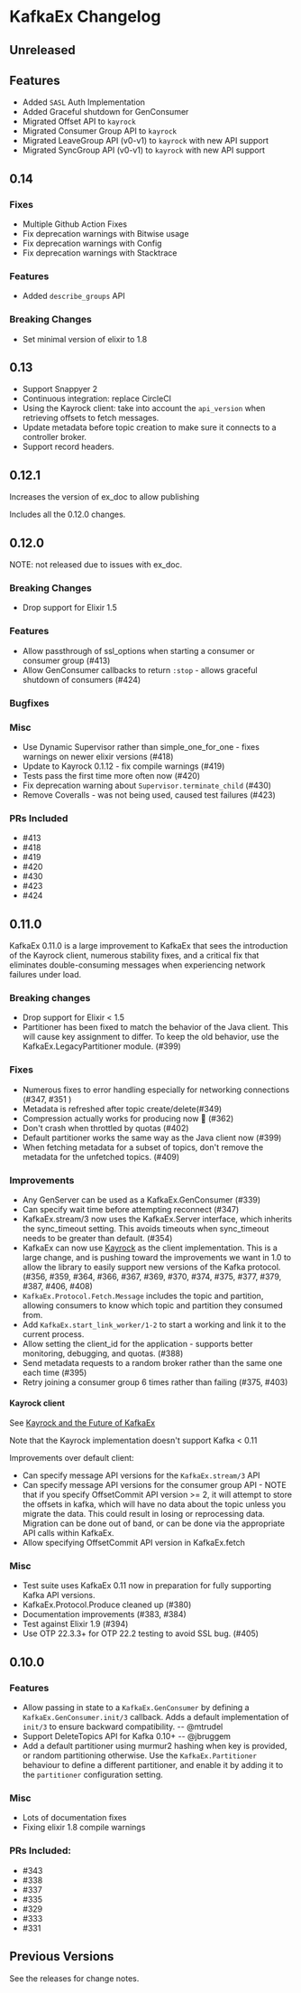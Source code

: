 # KafkaEx Changelog

## Unreleased

## Features

* Added `SASL` Auth Implementation
* Added Graceful shutdown for GenConsumer
* Migrated Offset API to `kayrock`
* Migrated Consumer Group API to `kayrock`
* Migrated LeaveGroup API (v0-v1) to `kayrock` with new API support
* Migrated SyncGroup API (v0-v1) to `kayrock` with new API support

## 0.14

### Fixes

* Multiple Github Action Fixes
* Fix deprecation warnings with Bitwise usage
* Fix deprecation warnings with Config
* Fix deprecation warnings with Stacktrace

### Features

* Added `describe_groups` API

### Breaking Changes

* Set minimal version of elixir to 1.8

## 0.13

*   Support Snappyer 2
*   Continuous integration: replace CircleCI
*   Using the Kayrock client: take into account the `api_version` when retrieving offsets to fetch messages.
*   Update metadata before topic creation to make sure it connects to a  controller broker.
*   Support record headers.

## 0.12.1

Increases the version of ex_doc to allow publishing

Includes all the 0.12.0 changes.

## 0.12.0

NOTE: not released due to issues with ex_doc.

### Breaking Changes

*   Drop support for Elixir 1.5

### Features

*   Allow passthrough of ssl_options when starting a consumer or consumer group (#413)
*   Allow GenConsumer callbacks to return `:stop` - allows graceful shutdown of consumers (#424)

### Bugfixes

### Misc

*   Use Dynamic Supervisor rather than simple_one_for_one - fixes warnings on newer elixir versions (#418)
*   Update to Kayrock 0.1.12 - fix compile warnings (#419)
*   Tests pass the first time more often now (#420)
*   Fix deprecation warning about `Supervisor.terminate_child` (#430)
*   Remove Coveralls - was not being used, caused test failures (#423)

### PRs Included

*   #413
*   #418
*   #419
*   #420
*   #430
*   #423
*   #424

## 0.11.0

KafkaEx 0.11.0 is a large improvement to KafkaEx that sees the introduction of the Kayrock client, numerous stability fixes, and a critical fix that eliminates double-consuming messages when experiencing network failures under load.

### Breaking changes

*   Drop support for Elixir < 1.5
*   Partitioner has been fixed to match the behavior of the Java client. This will cause key assignment to differ. To keep the old behavior, use the KafkaEx.LegacyPartitioner module. (#399)

### Fixes

*   Numerous fixes to error handling especially for networking connections (#347, #351 )
*   Metadata is refreshed after topic create/delete(#349)
*   Compression actually works for producing now 😬  (#362)
*   Don't crash when throttled by quotas (#402)
*   Default partitioner works the same way as the Java client now (#399)
*   When fetching metadata for a subset of topics, don't remove the metadata for the unfetched topics. (#409)

### Improvements

*   Any GenServer can be used as a KafkaEx.GenConsumer (#339)
*   Can specify wait time before attempting reconnect (#347)
*   KafkaEx.stream/3 now uses the KafkaEx.Server interface, which inherits the sync_timeout setting. This avoids timeouts when sync_timeout needs to be greater than default. (#354)
*   KafkaEx can now use [Kayrock](https://github.com/dantswain/kayrock) as the client implementation. This is a large change, and is pushing toward the improvements we want in 1.0 to allow the library to easily support new versions of the Kafka protocol. (#356, #359, #364, #366, #367, #369, #370, #374, #375, #377, #379, #387,  #406, #408) 
*   `KafkaEx.Protocol.Fetch.Message` includes the topic and partition, allowing consumers to know which topic and partition they consumed from.
*   Add `KafkaEx.start_link_worker/1-2` to start a working and link it to the current process.
*   Allow setting the client_id for the application - supports better monitoring, debugging, and quotas. (#388)
*   Send metadata requests to a random broker rather than the same one each time (#395)
*   Retry joining a consumer group 6 times rather than failing (#375, #403)

#### Kayrock client

See [Kayrock and the Future of KafkaEx](https://github.com/kafkaex/kafka_ex#important---kayrock-and-the-future-of-kafkaex)

Note that the Kayrock implementation doesn't support Kafka < 0.11

Improvements over default client:
*   Can specify message API versions for the `KafkaEx.stream/3` API
*   Can specify message API versions for the consumer group API - NOTE that if you specify OffsetCommit API version >= 2, it will attempt to store the offsets in kafka, which will have no data about the topic unless you migrate the data. This could result in losing or reprocessing data. Migration can be done out of band, or can be done via the appropriate API calls within KafkaEx.
*   Allow specifying OffsetCommit API version in KafkaEx.fetch

### Misc

*   Test suite uses KafkaEx 0.11 now in preparation for fully supporting Kafka API versions.
*   KafkaEx.Protocol.Produce cleaned up (#380) 
*   Documentation improvements (#383, #384)
*   Test against Elixir 1.9 (#394)
*   Use OTP 22.3.3+ for OTP 22.2 testing to avoid SSL bug. (#405)

## 0.10.0

### Features
*   Allow passing in state to a `KafkaEx.GenConsumer` by defining a `KafkaEx.GenConsumer.init/3` callback. Adds a default implementation of `init/3` to ensure backward compatibility. -- @mtrudel 
*   Support DeleteTopics API for Kafka 0.10+ -- @jbruggem 
*   Add a default partitioner using murmur2 hashing when key is provided, or random partitioning otherwise. Use the `KafkaEx.Partitioner` behaviour to define a different partitioner, and enable it by adding it to the `partitioner` configuration setting.

### Misc
*   Lots of documentation fixes
*   Fixing elixir 1.8 compile warnings

### PRs Included:

*   #343
*   #338
*   #337
*   #335
*   #329
*   #333
*   #331

## Previous Versions

See the releases for change notes.
